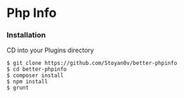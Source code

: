 # Php Info

### Installation

CD into your Plugins directory

```
$ git clone https://github.com/Stoyan0v/better-phpinfo
$ cd better-phpinfo
$ composer install
$ npm install
$ grunt
```